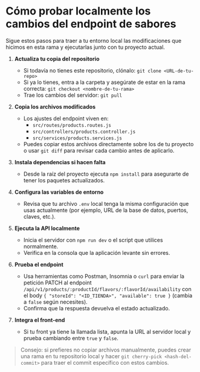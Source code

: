 # Cómo probar localmente los cambios del endpoint de sabores

Sigue estos pasos para traer a tu entorno local las modificaciones que hicimos en esta rama y ejecutarlas junto con tu proyecto actual.

1. **Actualiza tu copia del repositorio**
   - Si todavía no tienes este repositorio, clónalo: `git clone <URL-de-tu-repo>`
   - Si ya lo tienes, entra a la carpeta y asegúrate de estar en la rama correcta: `git checkout <nombre-de-tu-rama>`
   - Trae los cambios del servidor: `git pull`

2. **Copia los archivos modificados**
   - Los ajustes del endpoint viven en:
     - `src/routes/products.routes.js`
     - `src/controllers/products.controller.js`
     - `src/services/products.services.js`
   - Puedes copiar estos archivos directamente sobre los de tu proyecto o usar `git diff` para revisar cada cambio antes de aplicarlo.

3. **Instala dependencias si hacen falta**
   - Desde la raíz del proyecto ejecuta `npm install` para asegurarte de tener los paquetes actualizados.

4. **Configura las variables de entorno**
   - Revisa que tu archivo `.env` local tenga la misma configuración que usas actualmente (por ejemplo, URL de la base de datos, puertos, claves, etc.).

5. **Ejecuta la API localmente**
   - Inicia el servidor con `npm run dev` o el script que utilices normalmente.
   - Verifica en la consola que la aplicación levante sin errores.

6. **Prueba el endpoint**
   - Usa herramientas como Postman, Insomnia o `curl` para enviar la petición PATCH al endpoint `/api/v1/products/:productId/flavors/:flavorId/availability` con el body `{ "storeId": "<ID_TIENDA>", "available": true }` (cambia a `false` según necesites).
   - Confirma que la respuesta devuelva el estado actualizado.

7. **Integra el front-end**
   - Si tu front ya tiene la llamada lista, apunta la URL al servidor local y prueba cambiando entre `true` y `false`.

> Consejo: si prefieres no copiar archivos manualmente, puedes crear una rama en tu repositorio local y hacer `git cherry-pick <hash-del-commit>` para traer el commit específico con estos cambios.

